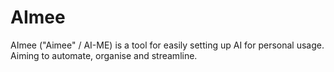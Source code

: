 # AImee
AImee ("Aimee" / AI-ME) is a tool for easily setting up AI for personal usage. Aiming to automate, organise and streamline.
